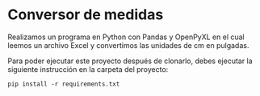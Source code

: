 # Conversor de medidas

Realizamos un programa en Python con Pandas y OpenPyXL en el cual leemos un archivo Excel y convertimos las unidades de cm en pulgadas.

Para poder ejecutar este proyecto después de clonarlo, debes ejecutar la siguiente instrucción en la carpeta del proyecto:
```
pip install -r requirements.txt
```
